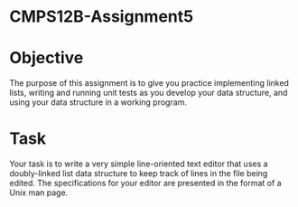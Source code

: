 # CMPS12B-Assignment5

<h1> Objective </h1>

<p> 
The purpose of this assignment is to give you practice implementing linked lists, writing and running
unit tests as you develop your data structure, and using your data structure in a working program.
</p>

<h1> Task </h1>

<p>
Your task is to write a very simple line-oriented text editor that uses a doubly-linked list data structure
to keep track of lines in the file being edited. The specifications for your editor are presented in the
format of a Unix man page.
</p>
